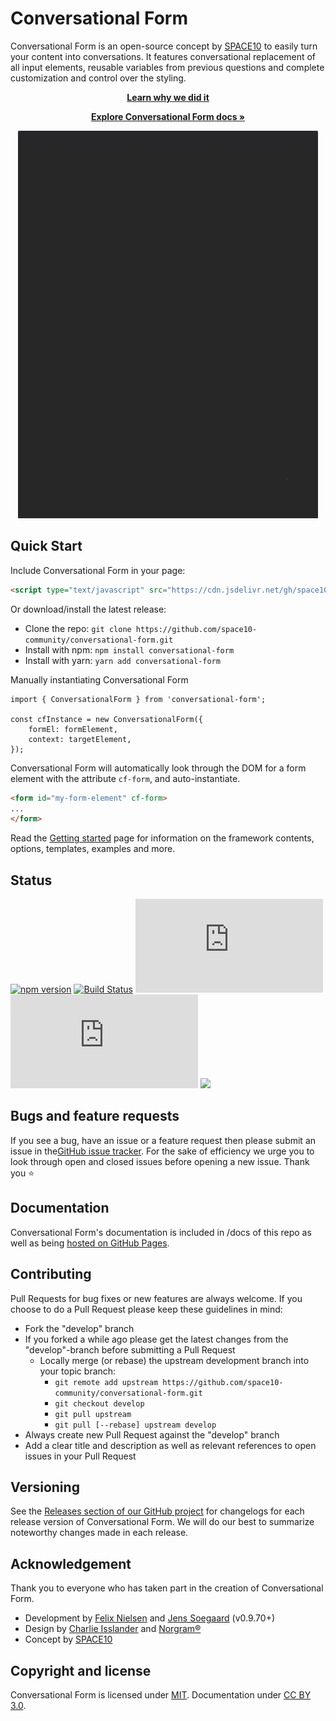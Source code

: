 # Conversational Form

Conversational Form is an open-source concept by [SPACE10](https://www.space10.io) to easily turn your content into conversations. It features conversational replacement of all input elements, reusable variables from previous questions and complete customization and control over the styling.

<p align="center">
	<a href="https://medium.com/conversational-interfaces/introducing-the-conversational-form-c3166eb2ee2f#.yq5axcfcq"><strong>Learn why we did it</strong></a>
</p>
<p align="center">
	<a href="https://space10-community.github.io/conversational-form/docs/1.0.0/"><strong>Explore Conversational Form docs »</strong></a>
</p>
<p align="center">
	<img src="https://raw.githubusercontent.com/space10-community/conversational-form/dist/docs/1.0.0/assets/cf-demo.gif" />
</p>

## Quick Start

Include Conversational Form in your page:

```html
<script type="text/javascript" src="https://cdn.jsdelivr.net/gh/space10-community/conversational-form@1.0.1/dist/conversational-form.min.js" crossorigin></script>
```
Or download/install the latest release:
- Clone the repo: ````git clone https://github.com/space10-community/conversational-form.git````
- Install with npm: ````npm install conversational-form````
- Install with yarn: ````yarn add conversational-form````

Manually instantiating Conversational Form
```
import { ConversationalForm } from 'conversational-form';

const cfInstance = new ConversationalForm({
    formEl: formElement,
    context: targetElement,
});
```

Conversational Form will automatically look through the DOM for a form element with the attribute `cf-form`, and auto-instantiate.
```html
<form id="my-form-element" cf-form>
...
</form>
```

Read the [Getting started](https://space10-community.github.io/conversational-form/docs/1.0.0/getting-started/) page for information on the framework contents, options, templates, examples and more.

## Status
[![npm version](https://img.shields.io/npm/v/conversational-form.svg)](https://www.npmjs.com/package/conversational-form)
[![Build Status](https://travis-ci.org/space10-community/conversational-form.svg?branch=develop)](https://travis-ci.org/space10-community/conversational-form)
[![JS gzip size](http://img.badgesize.io/space10-community/conversational-form/master/dist/conversational-form.min.js?compression=gzip&label=JS+gzip+size)](https://github.com/space10-community/conversational-form/blob/master/dist/conversational-form.min.js)
[![CSS gzip size](http://img.badgesize.io/space10-community/conversational-form/master/dist/conversational-form.min.css?compression=gzip&label=CSS+gzip+size)](https://github.com/space10-community/conversational-form/blob/master/dist/conversational-form.min.css)
[![](https://data.jsdelivr.com/v1/package/npm/conversational-form/badge)](https://www.jsdelivr.com/package/npm/conversational-form)


## Bugs and feature requests
If you see a bug, have an issue or a feature request then please submit an issue in the<a href="https://github.com/space10-community/conversational-form/issues">GitHub issue tracker</a>. For the sake of efficiency we urge you to look through open and closed issues before opening a new issue. Thank you ⭐

## Documentation
Conversational Form's documentation is included in /docs of this repo as well as being <a href="https://space10-community.github.io/conversational-form/docs/">hosted on GitHub Pages</a>.

## Contributing
Pull Requests for bug fixes or new features are always welcome. If you choose to do a Pull Request please keep these guidelines in mind:
- Fork the "develop" branch
- If you forked a while ago please get the latest changes from the "develop"-branch before submitting a Pull Request
	- Locally merge (or rebase) the upstream development branch into your topic branch:
		- ````git remote add upstream https://github.com/space10-community/conversational-form.git````
		- ````git checkout develop````
		- ````git pull upstream````
		- ````git pull [--rebase] upstream develop````
- Always create new Pull Request against the "develop" branch
- Add a clear title and description as well as relevant references to open issues in your Pull Request

## Versioning
See the <a href="https://github.com/space10-community/conversational-form/releases">Releases section of our GitHub project</a> for changelogs for each release version of Conversational Form. We will do our best to summarize noteworthy changes made in each release.

## Acknowledgement
Thank you to everyone who has taken part in the creation of Conversational Form.
- Development by <a href="http://twitter.com/flexmotion" target="_blank">Felix Nielsen</a> and <a href="https://jenssogaard.com/" target="_blank">Jens Soegaard</a> (v0.9.70+)
- Design by <a href="http://www.charlieisslander.com/" target="_blank">Charlie Isslander</a> and <a href="http://norgram.co/" target="_blank">Norgram®</a>
- Concept by <a href="https://space10.io" target="_blank">SPACE10</a>

## Copyright and license
Conversational Form is licensed under <a href="https://github.com/space10-community/conversational-form/blob/master/LICENSE.md" target="_blank">MIT</a>. Documentation under <a href="https://creativecommons.org/licenses/by/3.0/">CC BY 3.0</a>.